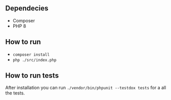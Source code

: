 ## Dependecies
- Composer
- PHP 8

## How to run

- `composer install`
- `php ./src/index.php`

## How to run tests

After installation you can run `./vendor/bin/phpunit --testdox tests` for a all the tests.
